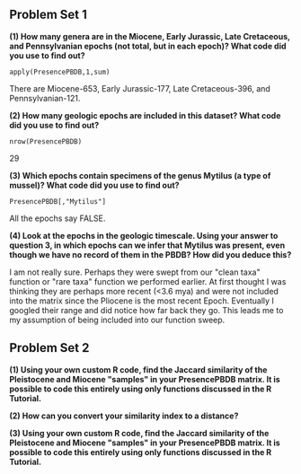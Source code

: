 
## Problem Set 1

**(1) How many genera are in the Miocene, Early Jurassic, Late Cretaceous, and Pennsylvanian epochs (not total, but in each epoch)? What code did you use to find out?**

`apply(PresencePBDB,1,sum)` 

There are Miocene-653, Early Jurassic-177, Late Cretaceous-396, and Pennsylvanian-121.

**(2) How many geologic epochs are included in this dataset? What code did you use to find out?**

`nrow(PresencePBDB)`

29

**(3) Which epochs contain specimens of the genus Mytilus (a type of mussel)? What code did you use to find out?**

`PresencePBDB[,"Mytilus"]`

 

All the epochs say FALSE.

**(4) Look at the epochs in the geologic timescale. Using your answer to question 3, in which epochs can we infer that Mytilus was present, even though we have no record of them in the PBDB? How did you deduce this?**

I am not really sure. Perhaps they were swept from our "clean taxa" function or "rare taxa" function we performed earlier. At first thought I was thinking they are perhaps more recent (<3.6 mya) and were not included into the matrix since the Pliocene is the most recent Epoch. Eventually I googled their range and did notice how far back they go. This leads me to my assumption of being included into our function sweep.


## Problem Set 2

**(1) Using your own custom R code, find the Jaccard similarity of the Pleistocene and Miocene "samples" in your PresencePBDB matrix. It is possible to code this entirely using only functions discussed in the R Tutorial.**



**(2) How can you convert your similarity index to a distance?**


**(3) Using your own custom R code, find the Jaccard similarity of the Pleistocene and Miocene "samples" in your PresencePBDB matrix. It is possible to code this entirely using only functions discussed in the R Tutorial.**


